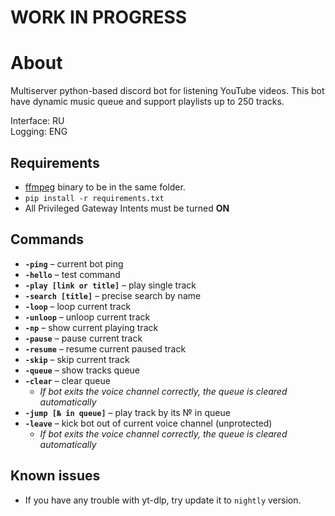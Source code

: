 # __WORK IN PROGRESS__

# About
Multiserver python-based discord bot for listening YouTube videos. This bot have dynamic music queue and support playlists up to 250 tracks.  

Interface: RU  
Logging: ENG

## Requirements
- [ffmpeg](https://www.ffmpeg.org/) binary to be in the same folder.
- `pip install -r requirements.txt`
- All Privileged Gateway Intents must be turned __ON__

## Commands
- **`-ping`** – current bot ping
- **`-hello`** – test command
- **`-play [link or title]`** – play single track
- **`-search [title]`** – precise search by name
- **`-loop`** – loop current track
- **`-unloop`** – unloop current track
- **`-np`** – show current playing track
- **`-pause`** – pause current track
- **`-resume`** – resume current paused track
- **`-skip`** – skip current track
- **`-queue`** – show tracks queue
- **`-clear`** – clear queue
  - _If bot exits the voice channel correctly, the queue is cleared automatically_
- **`-jump [№ in queue]`** – play track by its № in queue
- **`-leave`** – kick bot out of current voice channel (unprotected)
  - _If bot exits the voice channel correctly, the queue is cleared automatically_
## Known issues
- If you have any trouble with yt-dlp, try update it to `nightly` version.
